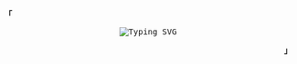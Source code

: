 <div>
  <p align="left">
    <strong><samp>「</samp></strong>
  </p>

  <p align="center">
    <samp>
      <img
        src="https://readme-typing-svg.demolab.com?font=Iosevka&size=16&pause=1000&color=9D7CD8&center=true&vCenter=true&width=435&lines=Welcome!+I+am+Prattay_Saha"
        alt="Typing SVG"
      />
    </samp>
  </p>

  <p align="right">
    <strong><samp>」</samp></strong>
  </p>
